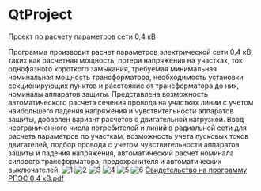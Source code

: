 # QtProject
Проект по расчету параметров сети 0,4 кВ

Программа производит расчет параметров электрической сети 0,4 кВ, таких как расчетная мощность, потери напряжения на участках, ток однофазного короткого замыкания, требуемая минимальная номинальная мощность трансформатора, необходимость установки секционирующих пунктов и расстояние от трансформатора до них, номиналы аппаратов защиты. Представлена возможность автоматического расчета сечения провода на участках линии с учетом наибольшего падения напряжения и чувствительности аппаратов защиты, добавлен вариант расчетов с двигательной нагрузкой. Ввод неограниченного числа потребителей и линий в радиальной сети для расчета параметров по участкам, возможность учета пусковых токов двигателей, подбор провода с учетом чувствительности аппаратов защиты и падения напряжения, автоматический расчет номинала силового трансформатора, предохранителя и автоматических выключателей.
![1](https://user-images.githubusercontent.com/94804834/236209164-67c8f338-ab23-448e-a952-a8cee90f1eb3.png)
![2](https://user-images.githubusercontent.com/94804834/236209198-b05ab129-1866-445e-8531-8df039b9a4c1.png)
![3](https://user-images.githubusercontent.com/94804834/236209226-b472b443-a4b7-44a7-978c-0d7e10e7e6f3.png)
![4](https://user-images.githubusercontent.com/94804834/236209246-66642c43-97ce-4db5-a61a-cdd4c80b43ad.png)
![5](https://user-images.githubusercontent.com/94804834/236209272-8dbc5baf-8d5d-431f-be37-5b5e64b4f432.png)
![6](https://user-images.githubusercontent.com/94804834/236209309-1a3ca24e-867d-4e16-9a47-09a881898248.png)
[Свидетельство на программу РПЭС 0,4 кВ.pdf](https://github.com/Viktorphp84/QtProject/files/11397734/0.4.pdf)
